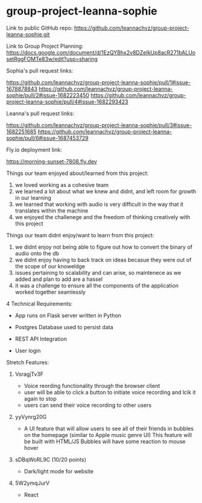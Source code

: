 # group-project-leanna-sophie
Link to public GitHub repo: 
https://github.com/leannachvz/group-project-leanna-sophie.git


Link to Group Project Planning: 
https://docs.google.com/document/d/1EzQYBhx2v8DZeIkUp8acR271bALUosetRggFOMTe83w/edit?usp=sharing


Sophia's pull request links:

https://github.com/leannachvz/group-project-leanna-sophie/pull/1#issue-1678878843
https://github.com/leannachvz/group-project-leanna-sophie/pull/2#issue-1682223450
https://github.com/leannachvz/group-project-leanna-sophie/pull/4#issue-1682293423

Leanna's pull request links:

https://github.com/leannachvz/group-project-leanna-sophie/pull/3#issue-1682251685
https://github.com/leannachvz/group-project-leanna-sophie/pull/6#issue-1687453729


Fly.io deployment link:

https://morning-sunset-7808.fly.dev


Things our team enjoyed about/learned from this project:

1. we loved working as a cohesive team
2. we learned a lot about what we knew and didnt, and left room for growth in our learning
3. we learned that working with audio is very difficult in the way that it translates within the machine
4. we enjoyed the challenege and the freedom of thinking creatively with this project


Things our team didnt enjoy/want to learn from this project:

1. we didnt enjoy not being able to figure out how to convert the binary of audio onto the db
2. we didnt enjoy having to back track on ideas becasue they were out of the scope of our knoweldge 
3. issues pertaining to scalability and can arise, so maintenece as we added and plan to add are a hassel
4. it was a challenge to ensure all the components of the application worked together seamlessly


4 Technical Requirements:

   - App runs on Flask server written in Python

   - Postgres Database used to persist data

   - REST API Integration

   - User login

Stretch Features:

1. VsragjTv3F
  
   - Voice reording functionality through the browser client 
   - user will be able to click a button to initiate voice recording and lcik it again to stop
   - users can send their voice recording to other users
  

2. yyVynrg20G
  
   - A UI feature that will allow users to see all of their friends in bubbles on the homepage 
    (similar to Apple music genre UI)
    This feature will be built with HTML/JS
    Bubbles will have some reaction to mouse hover
  
  
3. sDBqWoRL9C (10/20 points)
  
   - Dark/light mode for website
  
  
4. 5W2ymqJurV
  
   - React
  

